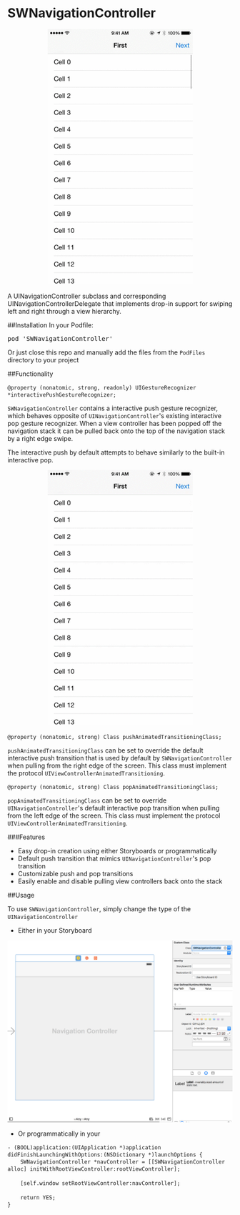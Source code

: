SWNavigationController
======================

<p align="center"><img src="DemoAssets/SWScreenRecord.gif" height="572" width="325"/> </p>

A UINavigationController subclass and corresponding UINavigationControllerDelegate that implements drop-in support for swiping left and right through a view hierarchy.

##Installation
In your Podfile:
<pre>pod 'SWNavigationController' </pre>

Or just close this repo and manually add the files from the `PodFiles` directory to your project

##Functionality

```objc
@property (nonatomic, strong, readonly) UIGestureRecognizer *interactivePushGestureRecognizer;
```
`SWNavigationController` contains a interactive push gesture recognizer, which behaves opposite of `UINavigationController`'s existing interactive pop gesture recognizer. When a view controller has been popped off the navigation stack it can be pulled back onto the top of the navigation stack by a right edge swipe.

The interactive push by default attempts to behave similarly to the built-in interactive pop.

<p align="center"><img src="DemoAssets/SWScreenRecord2.gif" height="572" width="325"/> </p>

```objc
@property (nonatomic, strong) Class pushAnimatedTransitioningClass;
```
`pushAnimatedTransitioningClass` can be set to override the default interactive push transition that is used by default by `SWNavigationController` when pulling from the right edge of the screen. This class must implement the protocol `UIViewControllerAnimatedTransitioning`.

```objc
@property (nonatomic, strong) Class popAnimatedTransitioningClass;
```
`popAnimatedTransitioningClass` can be set to override `UINavigationController`'s default interactive pop transition when pulling from the left edge of the screen. This class must implement the protocol `UIViewControllerAnimatedTransitioning`.

###Features
* Easy drop-in creation using either Storyboards or programmatically
* Default push transition that mimics `UINavigationController`'s pop transition
* Customizable push and pop transitions
* Easily enable and disable pulling view controllers back onto the stack

##Usage

To use `SWNavigationController`, simply change the type of the `UINavigationController`

* Either in your Storyboard

<p align="center"><img src="DemoAssets/SWScreenshot1.png" /> </p>

* Or programmatically in your <AppDelegate>
```objc
- (BOOL)application:(UIApplication *)application didFinishLaunchingWithOptions:(NSDictionary *)launchOptions {
    SWNavigationController *navController = [[SWNavigationController alloc] initWithRootViewController:rootViewController];
    
    [self.window setRootViewController:navController];
    
    return YES;
}
```


